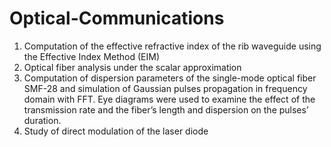 # Optical-Communications
1)	Computation of the effective refractive index of the rib waveguide using the Effective Index Method (EIM)
2)	Optical fiber analysis under the scalar approximation
3)	Computation of dispersion parameters of the single-mode optical fiber SMF-28 and simulation of Gaussian pulses propagation in frequency domain with FFT. Eye diagrams were used to examine the effect of the transmission rate and the fiber’s length and dispersion on the pulses’ duration.
4)	Study of direct modulation of the laser diode
